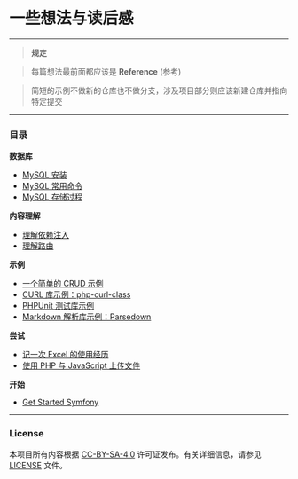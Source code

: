 # 一些想法与读后感

---

> **规定**

> 每篇想法最前面都应该是 **Reference** (参考)

> 简短的示例不做新的仓库也不做分支，涉及项目部分则应该新建仓库并指向特定提交

---

### 目录

**数据库**

- [MySQL 安装](posts/mysql-installation.md)
- [MySQL 常用命令](posts/mysql-common-commands.md)
- [MySQL 存储过程](posts/mysql-stored-procedure.md)

**内容理解**

- [理解依赖注入](posts/understand-dependency-injection.md)
- [理解路由](posts/understand-router.md)

**示例**

- [一个简单的 CRUD 示例](posts/a-simple-crud-example.md)
- [CURL 库示例：php-curl-class](posts/try-library-of-php-curl-class.md)
- [PHPUnit 测试库示例](posts/try-phpunit-test-framework.md)
- [Markdown 解析库示例：Parsedown](posts/try-markdown-parse-library-parsedown.md)


**尝试**

- [记一次 Excel 的使用经历](posts/a-excel-experience.md)
- [使用 PHP 与 JavaScript 上传文件](posts/upload-files-use-php-and-js.md)

**开始**

- [Get Started Symfony](posts/get-started-symfony.md)

---

### License

本项目所有内容根据 [CC-BY-SA-4.0](https://creativecommons.org/licenses/by-sa/4.0/) 许可证发布。有关详细信息，请参见 [LICENSE](LICENSE) 文件。
